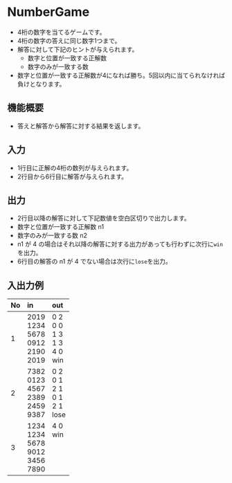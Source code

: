 # NumberGame

- 4桁の数字を当てるゲームです。
- 4桁の数字の答えに同じ数字1つまで。
- 解答に対して下記のヒントが与えられます。
  - 数字と位置が一致する正解数
  - 数字のみが一致する数
- 数字と位置が一致する正解数が4になれば勝ち。5回以内に当てられなければ負けとなります。

## 機能概要
- 答えと解答から解答に対する結果を返します。

## 入力
- 1行目に正解の4桁の数列が与えられます。
- 2行目から6行目に解答が与えられます。

## 出力
- 2行目以降の解答に対して下記数値を空白区切りで出力します。
- 数字と位置が一致する正解数 n1
- 数字のみが一致する数 n2
- n1 が 4 の場合はそれ以降の解答に対する出力があっても行わずに次行に`win`を出力。
- 6行目の解答の n1 が 4 でない場合は次行に`lose`を出力。

## 入出力例
|No|in|out|
|:-|:-|:-|
|1|2019<br>1234<br>5678<br>0912<br>2190<br>2019|0 2<br>0 0<br>1 3<br>1 3<br>4 0<br>win|
|2|7382<br>0123<br>4567<br>2389<br>2459<br>9387|0 2<br>0 1<br>2 1<br>0 1<br>2 1<br>lose|
|3|1234<br>1234<br>5678<br>9012<br>3456<br>7890|4 0<br>win<br><br><br><br><br>|
